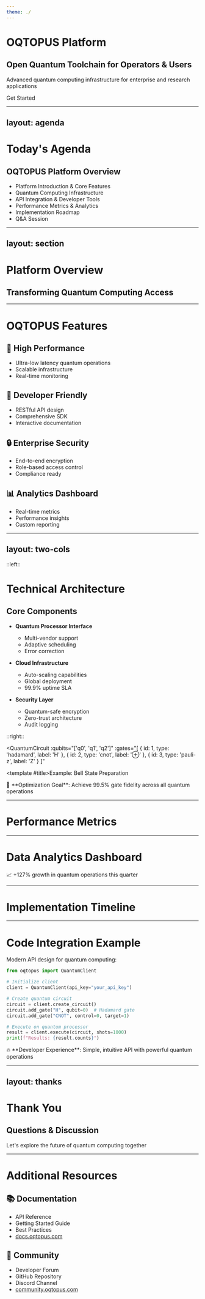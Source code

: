 ```yaml
---
theme: ./
---
```


# OQTOPUS Platform

## Open Quantum Toolchain for Operators & Users

Advanced quantum computing infrastructure for enterprise and research applications

<div class="pt-12">
  <span @click="$slidev.nav.next" class="px-2 py-1 rounded cursor-pointer oqtopus-highlight" flex="~ justify-center items-center gap-2">
    Get Started <div class="i-carbon:arrow-right inline-block"/>
  </span>
</div>

---
layout: agenda
---

# Today's Agenda

## OQTOPUS Platform Overview

- Platform Introduction & Core Features
- Quantum Computing Infrastructure
- API Integration & Developer Tools
- Performance Metrics & Analytics
- Implementation Roadmap
- Q&A Session

---
layout: section
---

# Platform Overview

## Transforming Quantum Computing Access

---

# OQTOPUS Features

<div class="grid grid-cols-2 gap-8 mt-8">

<div class="oqtopus-card">

## 🚀 **High Performance**
- Ultra-low latency quantum operations
- Scalable infrastructure
- Real-time monitoring

</div>

<div class="oqtopus-card">

## 🔧 **Developer Friendly**
- RESTful API design
- Comprehensive SDK
- Interactive documentation

</div>

<div class="oqtopus-card">

## 🔒 **Enterprise Security**
- End-to-end encryption
- Role-based access control
- Compliance ready

</div>

<div class="oqtopus-card">

## 📊 **Analytics Dashboard**
- Real-time metrics
- Performance insights
- Custom reporting

</div>

</div>

---
layout: two-cols
---

::left::

# Technical Architecture

## Core Components

- **Quantum Processor Interface**
  - Multi-vendor support
  - Adaptive scheduling
  - Error correction

- **Cloud Infrastructure**
  - Auto-scaling capabilities
  - Global deployment
  - 99.9% uptime SLA

- **Security Layer**
  - Quantum-safe encryption
  - Zero-trust architecture
  - Audit logging

::right::

<QuantumCircuit 
  :qubits="['q0', 'q1', 'q2']" 
  :gates="[
    { id: 1, type: 'hadamard', label: 'H' },
    { id: 2, type: 'cnot', label: '⊕' },
    { id: 3, type: 'pauli-z', label: 'Z' }
  ]"
>
  <template #title>Example: Bell State Preparation</template>
</QuantumCircuit>

<div class="oqtopus-highlight mt-4">
🎯 **Optimization Goal**: Achieve 99.5% gate fidelity across all quantum operations
</div>

---

# Performance Metrics

<div class="grid grid-cols-3 gap-6 mt-8">

<MetricsCard trend="15%" trend-direction="up">
  <template #icon>⚡</template>
  <template #title>Throughput</template>
  <template #value>1.2M</template>
  <template #subtitle>Operations/second</template>
</MetricsCard>

<MetricsCard trend="8ms" trend-direction="down">
  <template #icon>⏱️</template>
  <template #title>Latency</template>
  <template #value>12ms</template>
  <template #subtitle>Average response time</template>
</MetricsCard>

<MetricsCard trend="99.8%" trend-direction="stable">
  <template #icon>✅</template>
  <template #title>Uptime</template>
  <template #value>99.9%</template>
  <template #subtitle>System availability</template>
</MetricsCard>

</div>

---

# Data Analytics Dashboard

<DataChart 
  title="Quantum Operations Performance"
  :data="[
    { label: 'Jan', value: 850 },
    { label: 'Feb', value: 1200 },
    { label: 'Mar', value: 980 },
    { label: 'Apr', value: 1450 },
    { label: 'May', value: 1680 },
    { label: 'Jun', value: 1920 }
  ]"
  type="line"
/>

<div class="oqtopus-badge mt-4">📈 +127% growth in quantum operations this quarter</div>

---

# Implementation Timeline

<Timeline 
  title="OQTOPUS Development Roadmap"
  :items="[
    {
      date: '2024 Q1',
      title: 'Alpha Release',
      description: 'Core platform with basic quantum operations',
      status: 'completed',
      active: false,
      icon: '🚀'
    },
    {
      date: '2024 Q2',
      title: 'Beta Launch',
      description: 'Enhanced API features and developer tools',
      status: 'completed',
      active: false,
      icon: '⚡'
    },
    {
      date: '2024 Q3',
      title: 'Enterprise Edition',
      description: 'Advanced security and compliance features',
      status: 'in-progress',
      active: true,
      icon: '🏢'
    },
    {
      date: '2024 Q4',
      title: 'Global Rollout',
      description: 'Worldwide deployment and scaling',
      status: 'pending',
      active: false,
      icon: '🌍'
    }
  ]"
/>

---

# Code Integration Example

Modern API design for quantum computing:

```python
from oqtopus import QuantumClient

# Initialize client
client = QuantumClient(api_key="your_api_key")

# Create quantum circuit
circuit = client.create_circuit()
circuit.add_gate("H", qubit=0)  # Hadamard gate
circuit.add_gate("CNOT", control=0, target=1)

# Execute on quantum processor
result = client.execute(circuit, shots=1000)
print(f"Results: {result.counts}")
```

<div class="oqtopus-highlight">
🔥 **Developer Experience**: Simple, intuitive API with powerful quantum operations
</div>

---
layout: thanks
---

# Thank You

## Questions & Discussion

Let's explore the future of quantum computing together

---

# Additional Resources

<div class="grid grid-cols-2 gap-8 mt-8">

<div class="oqtopus-card">

## 📚 **Documentation**
- API Reference
- Getting Started Guide
- Best Practices
- [docs.oqtopus.com](https://docs.oqtopus.com)

</div>

<div class="oqtopus-card">

## 🤝 **Community**
- Developer Forum
- GitHub Repository  
- Discord Channel
- [community.oqtopus.com](https://community.oqtopus.com)

</div>

</div>
